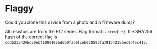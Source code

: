 # Flaggy

Could you clone this device from a photo and a firmware dump?

All resistors are from the E12 series.
Flag format is `crew{.+}`, the SHA256 hash of the correct flag is `cddb233420bc30ebf1000402bd6b9fab6fceb020593fa291b4215bec8c4ec415`.
